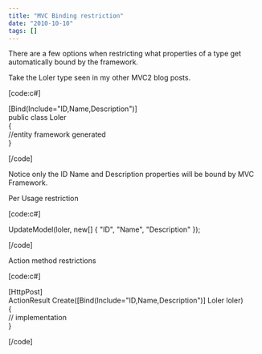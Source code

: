 ```yaml
---
title: "MVC Binding restriction"
date: "2010-10-10"
tags: []
---
```


There are a few options when restricting what properties of a type get automatically bound by the framework.

Take the Loler type seen in my other MVC2 blog posts.

[code:c#]

[Bind(Include="ID,Name,Description")]  
public class Loler  
{   
//entity framework generated  
}

[/code]

Notice only the ID Name and Description properties will be bound by MVC Framework.

Per Usage restriction

[code:c#]

UpdateModel(loler, new[] { "ID", "Name", "Description" });

[/code]

Action method restrictions

[code:c#]

[HttpPost]  
ActionResult Create([Bind(Include="ID,Name,Description")] Loler loler)  
{  
// implementation  
}

[/code]
